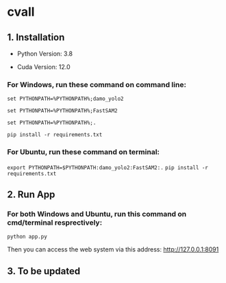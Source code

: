 # cvall
## 1. Installation
- Python Version: 3.8

- Cuda Version: 12.0

### For Windows, run these command on command line:

```set PYTHONPATH=%PYTHONPATH%;damo_yolo2```

```set PYTHONPATH=%PYTHONPATH%;FastSAM2```

```set PYTHONPATH=%PYTHONPATH%;.```

```pip install -r requirements.txt```

### For Ubuntu, run these command on terminal:
```export PYTHONPATH=$PYTHONPATH:damo_yolo2:FastSAM2:.```
```pip install -r requirements.txt```

## 2. Run App

### For both Windows and Ubuntu, run this command on cmd/terminal resprectively:

```python app.py```

Then you can access the web system via this address: http://127.0.0.1:8091

## 3. To be updated
